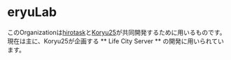 # eryuLab

このOrganizationは[hirotask](https://github.com/hirotask)と[Koryu25](https://github.com/Koryu25)が共同開発するために用いるものです。  
現在は主に、Koryu25が企画する ** Life City Server ** の開発に用いられています。
